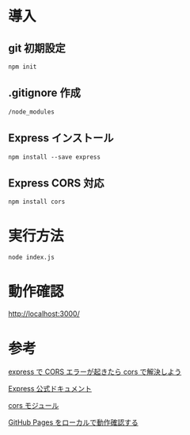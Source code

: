 # 導入

## git 初期設定

```
npm init
```

## .gitignore 作成

```
/node_modules
```

## Express インストール

```
npm install --save express
```

## Express CORS 対応

```
npm install cors
```

# 実行方法

```
node index.js
```

# 動作確認

[http://localhost:3000/](http://localhost:3000/)

# 参考

[express で CORS エラーが起きたら cors で解決しよう](https://zenn.dev/luvmini511/articles/d8b2322e95ff40)

[Express 公式ドキュメント](https://expressjs.com/)

[cors モジュール](https://www.npmjs.com/package/cors)

[GitHub Pages をローカルで動作確認する](https://zenn.dev/snowcait/articles/9420b3ef2a5edcea2a07)
